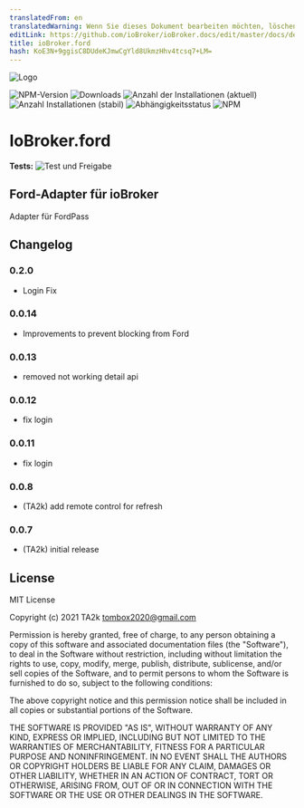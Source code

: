 ```yaml
---
translatedFrom: en
translatedWarning: Wenn Sie dieses Dokument bearbeiten möchten, löschen Sie bitte das Feld "translationsFrom". Andernfalls wird dieses Dokument automatisch erneut übersetzt
editLink: https://github.com/ioBroker/ioBroker.docs/edit/master/docs/de/adapterref/iobroker.ford/README.md
title: ioBroker.ford
hash: KoE3N+9ggisC8DUdeKJmwCgYld8UkmzHhv4tcsq7+LM=
---
```

![Logo](../../../en/adapterref/iobroker.ford/admin/ford.png)

![NPM-Version](https://img.shields.io/npm/v/iobroker.ford.svg)
![Downloads](https://img.shields.io/npm/dm/iobroker.ford.svg)
![Anzahl der Installationen (aktuell)](https://iobroker.live/badges/ford-installed.svg)
![Anzahl Installationen (stabil)](https://iobroker.live/badges/ford-stable.svg)
![Abhängigkeitsstatus](https://img.shields.io/david/TA2k/iobroker.ford.svg)
![NPM](https://nodei.co/npm/iobroker.ford.png?downloads=true)

# IoBroker.ford
**Tests:** ![Test und Freigabe](https://github.com/TA2k/ioBroker.ford/workflows/Test%20and%20Release/badge.svg)

## Ford-Adapter für ioBroker
Adapter für FordPass

## Changelog

### 0.2.0

- Login Fix

### 0.0.14

- Improvements to prevent blocking from Ford

### 0.0.13

- removed not working detail api

### 0.0.12

- fix login

### 0.0.11

- fix login

### 0.0.8

- (TA2k) add remote control for refresh

### 0.0.7

- (TA2k) initial release

## License

MIT License

Copyright (c) 2021 TA2k <tombox2020@gmail.com>

Permission is hereby granted, free of charge, to any person obtaining a copy
of this software and associated documentation files (the "Software"), to deal
in the Software without restriction, including without limitation the rights
to use, copy, modify, merge, publish, distribute, sublicense, and/or sell
copies of the Software, and to permit persons to whom the Software is
furnished to do so, subject to the following conditions:

The above copyright notice and this permission notice shall be included in all
copies or substantial portions of the Software.

THE SOFTWARE IS PROVIDED "AS IS", WITHOUT WARRANTY OF ANY KIND, EXPRESS OR
IMPLIED, INCLUDING BUT NOT LIMITED TO THE WARRANTIES OF MERCHANTABILITY,
FITNESS FOR A PARTICULAR PURPOSE AND NONINFRINGEMENT. IN NO EVENT SHALL THE
AUTHORS OR COPYRIGHT HOLDERS BE LIABLE FOR ANY CLAIM, DAMAGES OR OTHER
LIABILITY, WHETHER IN AN ACTION OF CONTRACT, TORT OR OTHERWISE, ARISING FROM,
OUT OF OR IN CONNECTION WITH THE SOFTWARE OR THE USE OR OTHER DEALINGS IN THE
SOFTWARE.